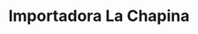 ---
title: "Importadora La Chapina"
url: /san-pedro-sula/importadora-la-chapina/
shop: Allgemein
---